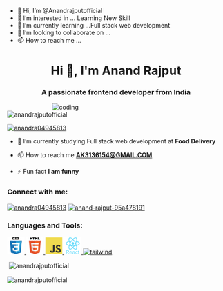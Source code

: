 - 👋 Hi, I’m @Anandrajputofficial
- 👀 I’m interested in ... Learning New Skill
- 🌱 I’m currently learning ...Full stack web development
- 💞️ I’m looking to collaborate on ...
- 📫 How to reach me ...

<!---
Anandrajputofficial/Anandrajputofficial is a ✨ special ✨ repository because its `README.md` (this file) appears on your GitHub profile.
You can click the Preview link to take a look at your changes.
--->
<h1 align="center">Hi 👋, I'm Anand Rajput</h1>
<h3 align="center">A passionate frontend developer from India</h3>

<img align="right" alt="coding" width="400px" src="https://camo.githubusercontent.com/c1dcb74cc1c1835b1d716f5051499a2814c683c806b15f04b0eba492863703e9/68747470733a2f2f63646e2e6472696262626c652e636f6d2f75736572732f3733303730332f73637265656e73686f74732f363538313234332f6176656e746f2e676966">

<p align="left"> <img src="https://komarev.com/ghpvc/?username=anandrajputofficial&label=Profile%20views&color=0e75b6&style=flat" alt="anandrajputofficial" /> </p>

<p align="left"> <a href="https://twitter.com/anandra04945813" target="_blank"><img src="https://img.shields.io/twitter/follow/anandra04945813?logo=twitter&style=for-the-badge" alt="anandra04945813" /></a> </p>

- 🔭 I’m currently studying Full stack web development at **Food Delivery**

- 📫 How to reach me **AK3136154@GMAIL.COM**

- ⚡ Fun fact **I am funny**

<h3 align="left">Connect with me:</h3>
<p align="left">
<a href="https://twitter.com/anandra04945813" target="_blank"><img align="center" src="https://upload.wikimedia.org/wikipedia/commons/thumb/6/6f/Logo_of_Twitter.svg/512px-Logo_of_Twitter.svg.png?20220821125553" alt="anandra04945813" height="30" width="40" /></a>
<a href="https://linkedin.com/in/anand-rajput-95a478191" target="_blank"><img align="center" src="https://static.vecteezy.com/system/resources/previews/018/930/587/original/linkedin-logo-linkedin-icon-transparent-free-png.png" alt="anand-rajput-95a478191" height="50" width="50" /></a>
</p>

<h3 align="left">Languages and Tools:</h3>
<p align="left"> <a href="https://www.w3schools.com/css/" target="_blank" rel="noreferrer"> <img src="https://raw.githubusercontent.com/devicons/devicon/master/icons/css3/css3-original-wordmark.svg" alt="css3" width="40" height="40"/> </a> <a href="https://www.w3.org/html/" target="_blank" rel="noreferrer"> <img src="https://raw.githubusercontent.com/devicons/devicon/master/icons/html5/html5-original-wordmark.svg" alt="html5" width="40" height="40"/> </a> <a href="https://developer.mozilla.org/en-US/docs/Web/JavaScript" target="_blank" rel="noreferrer"> <img src="https://raw.githubusercontent.com/devicons/devicon/master/icons/javascript/javascript-original.svg" alt="javascript" width="40" height="40"/> </a> <a href="https://reactjs.org/" target="_blank" rel="noreferrer"> <img src="https://raw.githubusercontent.com/devicons/devicon/master/icons/react/react-original-wordmark.svg" alt="react" width="40" height="40"/> </a> <a href="https://tailwindcss.com/" target="_blank" rel="noreferrer"> <img src="https://www.vectorlogo.zone/logos/tailwindcss/tailwindcss-icon.svg" alt="tailwind" width="40" height="40"/> </a> </p>

<p>&nbsp;<img align="center" src="https://github-readme-stats.vercel.app/api?username=anandrajputofficial&show_icons=true&locale=en" alt="anandrajputofficial" /></p>

<p><img align="center" src="https://github-readme-streak-stats.herokuapp.com/?user=anandrajputofficial&" alt="anandrajputofficial" /></p>
